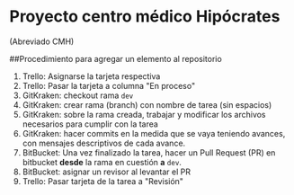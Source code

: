 # Proyecto centro médico Hipócrates
(Abreviado CMH)

##Procedimiento para agregar un elemento al repositorio
1. Trello: Asignarse la tarjeta respectiva
2. Trello: Pasar la tarjeta a columna "En proceso"
3. GitKraken: checkout rama `dev`
4. GitKraken: crear rama (branch) con nombre de tarea (sin espacios)
5. GitKraken: sobre la rama creada, trabajar y modificar los archivos necesarios para cumplir con la tarea
6. GitKraken: hacer commits en la medida que se vaya teniendo avances, con mensajes descriptivos de cada avance.
7. BitBucket: Una vez finalizado la tarea, hacer un Pull Request (PR) en bitbucket **desde** la rama en cuestión **a** `dev`.
8. BitBucket: asignar un revisor al levantar el PR
9. Trello: Pasar tarjeta de la tarea a "Revisión"



